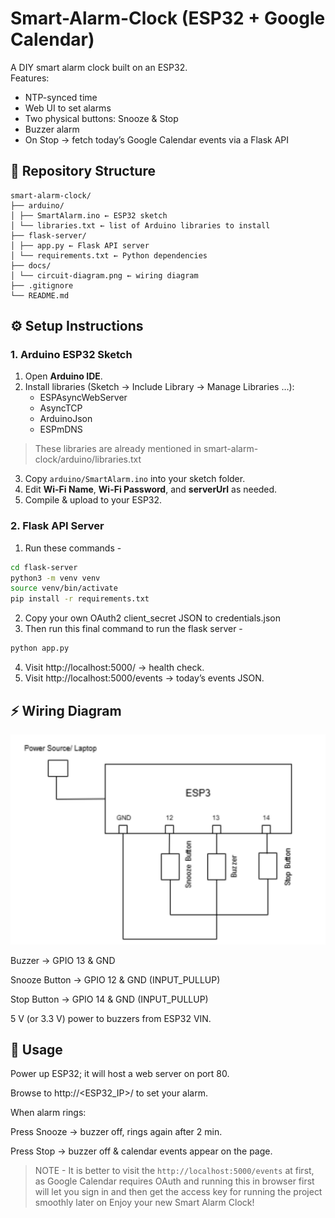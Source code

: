 # Smart-Alarm-Clock (ESP32 + Google Calendar)

A DIY smart alarm clock built on an ESP32.  
Features:
- NTP-synced time  
- Web UI to set alarms  
- Two physical buttons: Snooze & Stop  
- Buzzer alarm  
- On Stop → fetch today’s Google Calendar events via a Flask API



## 📂 Repository Structure

```text
smart-alarm-clock/
├── arduino/
│ ├── SmartAlarm.ino ← ESP32 sketch
│ └── libraries.txt ← list of Arduino libraries to install
├── flask-server/
│ ├── app.py ← Flask API server
│ └── requirements.txt ← Python dependencies
├── docs/
│ └── circuit-diagram.png ← wiring diagram
├── .gitignore
└── README.md
```

## ⚙️ Setup Instructions

### 1. Arduino ESP32 Sketch

1. Open **Arduino IDE**.  
2. Install libraries (Sketch → Include Library → Manage Libraries …):  
   - ESPAsyncWebServer  
   - AsyncTCP  
   - ArduinoJson  
   - ESPmDNS
> These libraries are already mentioned in smart-alarm-clock/arduino/libraries.txt   
3. Copy `arduino/SmartAlarm.ino` into your sketch folder.  
4. Edit **Wi-Fi Name**, **Wi-Fi Password**, and **serverUrl** as needed.  
5. Compile & upload to your ESP32.

### 2. Flask API Server

1. Run these commands - 
```bash
cd flask-server
python3 -m venv venv
source venv/bin/activate
pip install -r requirements.txt
```
2. Copy your own OAuth2 client_secret JSON to credentials.json
3. Then run this final command to run the flask server - 
```bash
python app.py
```
4. Visit http://localhost:5000/ → health check.
5. Visit http://localhost:5000/events → today’s events JSON.

## ⚡ Wiring Diagram

![Circuit Diagram](docs/circuit-diagram.png)

Buzzer → GPIO 13 & GND

Snooze Button → GPIO 12 & GND (INPUT_PULLUP)

Stop Button → GPIO 14 & GND (INPUT_PULLUP)

5 V (or 3.3 V) power to buzzers from ESP32 VIN.

## 🎉 Usage

Power up ESP32; it will host a web server on port 80.

Browse to http://<ESP32_IP>/ to set your alarm.

When alarm rings:

Press Snooze → buzzer off, rings again after 2 min.

Press Stop → buzzer off & calendar events appear on the page.
> NOTE - It is better to visit the `http://localhost:5000/events` at first, as Google Calendar requires OAuth and running this in browser first will let you sign in and then get the access key for running the project smoothly later on
Enjoy your new Smart Alarm Clock!
